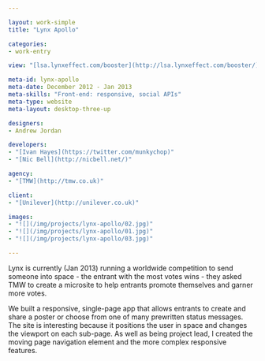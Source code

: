 ```yaml
---

layout: work-simple
title: "Lynx Apollo"

categories:
- work-entry

view: "[lsa.lynxeffect.com/booster](http://lsa.lynxeffect.com/booster/)"

meta-id: lynx-apollo
meta-date: December 2012 - Jan 2013
meta-skills: "Front-end: responsive, social APIs"
meta-type: website
meta-layout: desktop-three-up

designers:
- Andrew Jordan

developers:
- "[Ivan Hayes](https://twitter.com/munkychop)"
- "[Nic Bell](http://nicbell.net/)"

agency:
- "[TMW](http://tmw.co.uk)"

client:
- "[Unilever](http://unilever.co.uk)"

images:
- "![](/img/projects/lynx-apollo/02.jpg)"
- "![](/img/projects/lynx-apollo/01.jpg)"
- "![](/img/projects/lynx-apollo/03.jpg)"

---
```


Lynx is currently (Jan 2013) running a worldwide competition to send someone into space - the entrant with the most votes wins - they asked TMW to create a microsite to help entrants promote themselves and garner more votes.

We built a responsive, single-page app that allows entrants to create and share a poster or choose from one of many prewritten status messages. The site is interesting because it positions the user in space and changes the viewport on each sub-page. As well as being project lead, I created the moving page navigation element and the more complex responsive features.